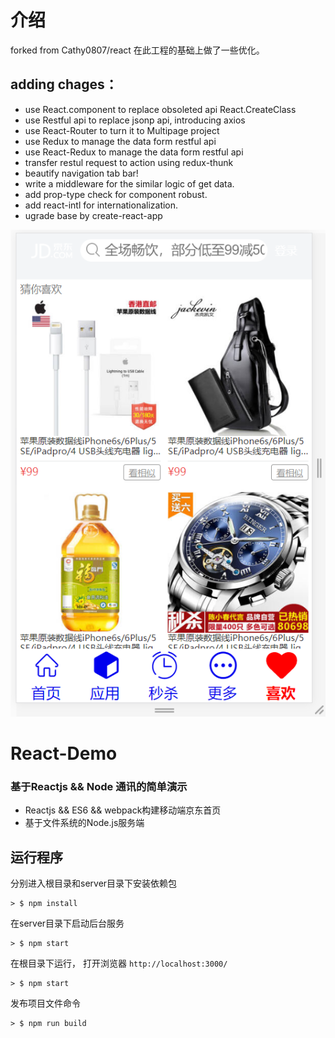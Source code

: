 
# 介绍
forked from Cathy0807/react
在此工程的基础上做了一些优化。

## adding chages：
* use React.component to replace obsoleted api React.CreateClass
* use Restful api to replace jsonp api, introducing axios
* use React-Router to turn it to Multipage project
* use Redux to manage the data form restful api
* use React-Redux to manage the data form restful api
* transfer restul request to action using redux-thunk
* beautify navigation tab bar!
* write a middleware for the similar logic of get data.
* add prop-type check for component robust.
* add react-intl for internationalization.
* ugrade base by create-react-app

![avatar](./demo.png)

# React-Demo
### 基于Reactjs && Node 通讯的简单演示

* Reactjs && ES6 && webpack构建移动端京东首页
* 基于文件系统的Node.js服务端

## 运行程序

分别进入根目录和server目录下安装依赖包

```
> $ npm install
```

在server目录下启动后台服务

```
> $ npm start
```

在根目录下运行， 打开浏览器 `http://localhost:3000/`

```
> $ npm start
```

发布项目文件命令

```
> $ npm run build
```
